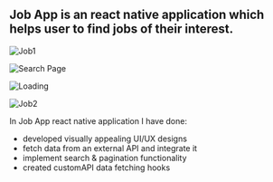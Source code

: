 ## Job App is an react native application which helps user to find jobs of their interest.
![Job1](https://github.com/aqsasayyed/Job-App/assets/84732662/02c90bd7-b1b0-42a2-98b0-1a408d38102d)

![Search Page](https://github.com/aqsasayyed/Job-App/assets/84732662/a6148f9f-0a2d-4ead-b5c8-ea51689e2e85)

![Loading](https://github.com/aqsasayyed/Job-App/assets/84732662/3e0df9d8-98c9-46be-9cbd-839e9c859590)


![Job2](https://github.com/aqsasayyed/Job-App/assets/84732662/49f8141b-583d-40d3-8e42-84c391140c33)


In Job App react native application I have done:
- developed visually appealing UI/UX designs
- fetch data from an external API and integrate it
- implement search & pagination functionality
- created customAPI data fetching hooks

